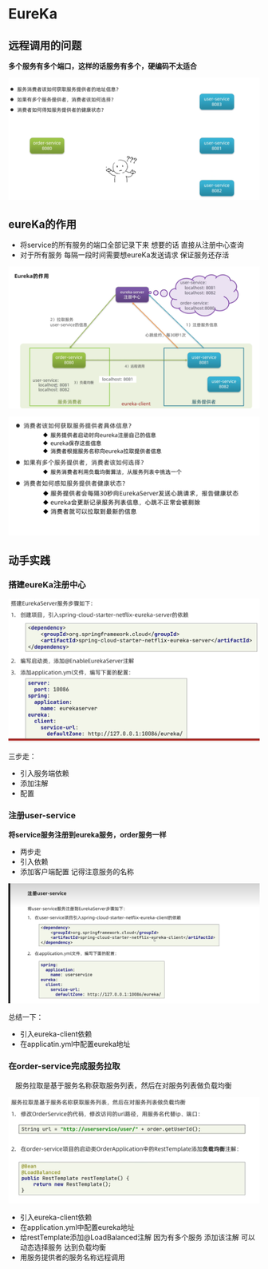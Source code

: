 # EureKa

## 远程调用的问题

**多个服务有多个端口，这样的话服务有多个，硬编码不太适合**

![图 0](../images/74747fdb18298eed25312652501a4ad844f3d4a8f186bde27a2372467937ddc7.png)  



## eureKa的作用
* 将service的所有服务的端口全部记录下来 想要的话 直接从注册中心查询
* 对于所有服务 每隔一段时间需要想eureKa发送请求 保证服务还存活



![图 2](../images/1612845745fed7c3c4d9bdb0769cf90018386662a2a85bddff85c3e8d014fce0.png)  

![图 3](../images/c877889e78b12e2533ffa7407f678467b4068df02001c6babf7564d6da49efdc.png)  

## 动手实践


### 搭建eureKa注册中心


![图 4](../images/620e000105dc14ddc4258b49106faa07d1f85f2ea93641a375110405cd8bf28f.png)  

三步走：


* 引入服务端依赖
* 添加注解
* 配置

### 注册user-service
**将service服务注册到eureka服务，order服务一样**
* 两步走
* 引入依赖
* 添加客户端配置  记得注意服务的名称

![图 5](../images/e7f78f97ca5f24a311bcbae17e8ebbf24228774d8be6ef0ea0a46073d03723db.png)  



总结一下：
* 引入eureka-client依赖
* 在applicatin.yml中配置eureka地址

### 在order-service完成服务拉取

&emsp;服务拉取是基于服务名称获取服务列表，然后在对服务列表做负载均衡

![图 6](../images/55f2cf71443539f06ef84b85a24d9afd3ac20b6e22144272602abd54cc760fd5.png)  


* 引入eureka-client依赖
* 在application.yml中配置eureka地址
* 给restTemplate添加@LoadBalanced注解  因为有多个服务 添加该注解  可以动态选择服务 达到负载均衡
* 用服务提供者的服务名称远程调用



